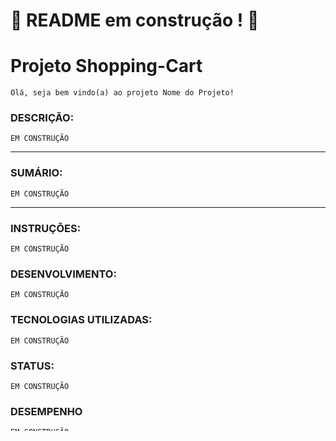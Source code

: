 
# :construction: README em construção ! :construction:
<!-- Olá, Tryber!
Esse é apenas um arquivo inicial para o README do seu projeto.
É essencial que você preencha esse documento por conta própria, ok?
Não deixe de usar nossas dicas de escrita de README de projetos, e deixe sua criatividade brilhar!
:warning: IMPORTANTE: você precisa deixar nítido:
- quais arquivos/pastas foram desenvolvidos por você; 
- quais arquivos/pastas foram desenvolvidos por outra pessoa estudante;
- quais arquivos/pastas foram desenvolvidos pela Trybe.
-->

# Projeto Shopping-Cart
  `Olá, seja bem vindo(a) ao projeto Nome do Projeto!`

### DESCRIÇÃO:
`EM CONSTRUÇÃO`
<!--
Neste projeto, aplicamos de forma prática as habilidaes adquiridas referênte ao conteúdo de ES6 e Higher Order Functions!

O desafio era:
- Produzir código legível, conciso e expressivo utilizando as novas funcionalidades do ES6
- Utilizar as _Higher Order Functions_ para manipular e criar arrays
- Escolher a _Higher Order Function_ mais adequada para a obtenção de um resultado esperado
- Aprender a usar de forma conjunta as _Higher Order Functions_
- Interpretar testes unitários e produzir soluções que atendam a eles.
-->
---

### SUMÁRIO:
`EM CONSTRUÇÃO`
<!--
  - [Descrição](#descrição)
  - [Instruções](#instruções)
  - [Desenvolvimento](#desenvolvimento)
  - [Tecnologias utilizadas](#tecnologias-utilizadas)
  - [Status](#status)
  - [Desempenho](#desempenho)
  - [Observações](#observações)
  - [Colaborador](#colaborador)
  - [Requisitos do projeto](#requisitos-do-projeto)
-->
  ---

### INSTRUÇÕES:
`EM CONSTRUÇÃO`
<!--
1. Clone do repositório
    * Link para clonar o repositório:
```bash
    https://github.com/walacenascimento/project-zoo-functions
```

* Entrar na pasta do repositório:
```bash
    cd walacenascimento/project-zoo-functions
```
2. Instalar as dependências
```bash
    npm install
```
-->

### DESENVOLVIMENTO:
`EM CONSTRUÇÃO`
<!--
O projeto foi desenvolvido em um _template_ de uma aplicação **NodeJS** (esssa aplicação já veio no projeto, e foi fornecido pela Trybe).
Basicamente o desenvolvimento foi implementar as funções e testes unitários de forma a satisfazer os requisitos listados na seção `requisitos do projeto`.

A implementação das funções foram efetuadas dentro da pasta `src` e da pasta `tests` na raíz do projeto.
A pasta `src` é composta pelo arquivo `zoo.js`, que contém as funções a serem implementadas, e o arquivo `data.js`, que armazena os dados que foram utilizados. Já a pasta `tests`, contém os testes unitários correspondentes a cada função do arquivo `zoo.js`.

-->

### TECNOLOGIAS UTILIZADAS:
`EM CONSTRUÇÃO`
<!--
1. `JavaScript`

2. `Jest`
    * Os teste unitários foram implementado em **Jest**
    * Todos os testes foram implementado pela <a href="https://betrybe.com">**TRYBE**</a>
-->

### STATUS:
`EM CONSTRUÇÃO`
<!--
* Finalizado `APROVADO`
-->

### DESEMPENHO
`EM CONSTRUÇÃO`
<!--
* `85%`
-->

### OBSERVAÇÕES:
`EM CONSTRUÇÃO`
<!--
* Todos os arquivos desse projeto foram fornecidos pela <a href="https://betrybe.com">**TRYBE**</a>
* Todos os arquivos de teste desse projeto foram fornecidos e implementados pela <a href="https://betrybe.com">**TRYBE**</a> 
-->

### COLABORADOR:
`EM CONSTRUÇÃO`
<!--
* Colaborador(es,as)
    * Este projeto foi desenvolvido individualmente por mim, `Walace Nascimento`
-->

### REQUISITOS DO PROJETO:
`EM CONSTRUÇÃO`
<!--
- [X] 1. IMPLEMENTE A FUNÇÃO getSpeciesByIds
* Esta função é responsável pela busca das espécies de animais por id. Ela retorna um array contendo as espécies referentes aos ids passados como parâmetro, podendo receber um ou mais ids.

- [x] 2. IMPLEMENTE A FUNÇÃO getAnimalsOlderThan
* Esta função, a partir do nome de uma espécie e uma idade mínima, verifica se todos os animais daquela espécie possuem a idade mínima especificada.

- [x] 3. IMPLEMENTE A FUNÇÃO getEmployeeByName
* Esta função é responsável pela busca das pessoas colaboradoras através do primeiro ou do último nome delas
em construção.

- [x] 4.IMPLEMENTE A FUNÇÃO createEmployee
* A função, a partir de informações recebidas nos parâmetros, é capaz de criar um objeto equivalente ao de uma pessoa colaboradora, retornando-o.

- [x] 5.IMPLEMENTE A FUNÇÃO isManager
* Verifica se uma pessoa colaboradora, a partir de seu id, ocupa cargo de gerência.

- [x] 6. IMPLEMENTE A FUNÇÃO addEmployee
* A função irá adicionar uma nova pessoa colaboradora ao array `employees`, presente no arquivo `data.js`.

- [x] 7. IMPLEMENTE A FUNÇÃO countAnimals
* Esta função é responsável por contabilizar a quantidade de animais.

- [x] 8. IMPLEMENTE A FUNÇÃO calculateEntry
* A partir da quantidade de visitantes e a faixa etária de cada um, esta função é responsável por retornar o preço total a ser cobrado.

- [ ] 9. IMPLEMENTE A FUNÇÃO getAnimalMap
* A função é responsável pelo mapeamento geográfico das espécies e seus animais, podendo ainda filtrá-los por ordem alfabética e gênero, por exemplo.

- [ ] 10. IMPLEMENTE A FUNÇÃO getSchedule
* A função é responsável por disponibilizar as informações de horário para uma consulta, que pode querer ter acesso a todo o cronograma da semana ou apenas o cronograma de um dia específico.

- [x] 11. IMPLEMENTE A FUNÇÃO getOldestFromFirstSpecies
* A função busca por informações do animal mais velho da primeira espécie gerenciada pela pessoa colaboradora do parâmetro.

- [x] 12. IMPLEMENTE A FUNÇÃO increasePrices
* A função é responsável por aumentar o preço das visitas, com base no valor de aumento recebido no parâmetro, em porcentagem.

- [x] 13. IMPLEMENTE A FUNÇÃO getEmployeeCoverage
* A função é responsável por consultar as espécies pela qual a pessoa colaborada, recebida no parâmetro através de seu `id`, `firstName` ou `lastName`, é responsável.

-->
---
